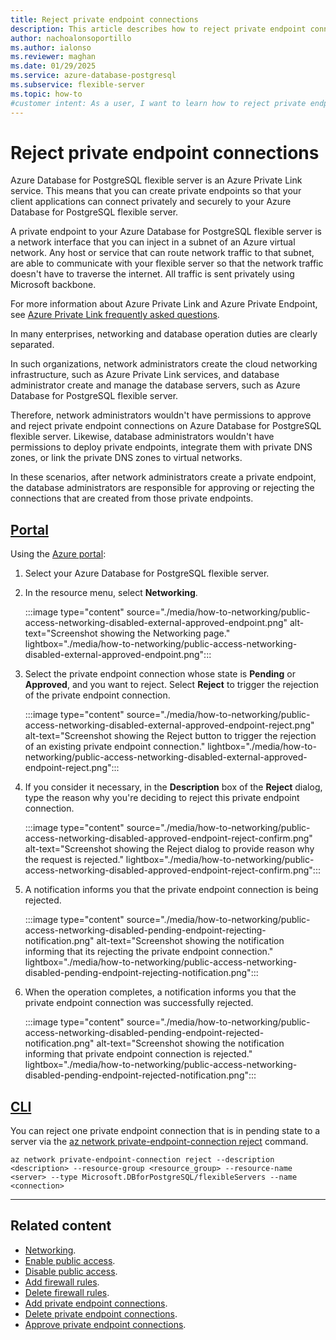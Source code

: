 ```yaml
---
title: Reject private endpoint connections
description: This article describes how to reject private endpoint connections to an Azure Database for PostgreSQL flexible server.
author: nachoalonsoportillo
ms.author: ialonso
ms.reviewer: maghan
ms.date: 01/29/2025
ms.service: azure-database-postgresql
ms.subservice: flexible-server
ms.topic: how-to
#customer intent: As a user, I want to learn how to reject private endpoint connections to an Azure Database for PostgreSQL.
---
```


# Reject private endpoint connections

Azure Database for PostgreSQL flexible server is an Azure Private Link service. This means that you can create private endpoints so that your client applications can connect privately and securely to your Azure Database for PostgreSQL flexible server.

A private endpoint to your Azure Database for PostgreSQL flexible server is a network interface that you can inject in a subnet of an Azure virtual network. Any host or service that can route network traffic to that subnet, are able to communicate with your flexible server so that the network traffic doesn't have to traverse the internet. All traffic is sent privately using Microsoft backbone.

For more information about Azure Private Link and Azure Private Endpoint, see [Azure Private Link frequently asked questions](/azure/private-link/private-link-faq).

In many enterprises, networking and database operation duties are clearly separated.

In such organizations, network administrators create the cloud networking infrastructure, such as Azure Private Link services, and database administrator create and manage the database servers, such as Azure Database for PostgreSQL flexible server.

Therefore, network administrators wouldn't have permissions to approve and reject private endpoint connections on Azure Database for PostgreSQL flexible server. Likewise, database administrators wouldn't have permissions to deploy private endpoints, integrate them with private DNS zones, or link the private DNS zones to virtual networks.

In these scenarios, after network administrators create a private endpoint, the database administrators are responsible for approving or rejecting the connections that are created from those private endpoints.

## [Portal](#tab/portal-reject-private-endpoint-connections)

Using the [Azure portal](https://portal.azure.com/):

1. Select your Azure Database for PostgreSQL flexible server.

2. In the resource menu, select **Networking**.

    :::image type="content" source="./media/how-to-networking/public-access-networking-disabled-external-approved-endpoint.png" alt-text="Screenshot showing the Networking page." lightbox="./media/how-to-networking/public-access-networking-disabled-external-approved-endpoint.png":::

3. Select the private endpoint connection whose state is **Pending** or **Approved**, and you want to reject. Select **Reject** to trigger the rejection of the private endpoint connection.

    :::image type="content" source="./media/how-to-networking/public-access-networking-disabled-external-approved-endpoint-reject.png" alt-text="Screenshot showing the Reject button to trigger the rejection of an existing private endpoint connection." lightbox="./media/how-to-networking/public-access-networking-disabled-external-approved-endpoint-reject.png":::

4. If you consider it necessary, in the **Description** box of the **Reject** dialog, type the reason why you're deciding to reject this private endpoint connection.

    :::image type="content" source="./media/how-to-networking/public-access-networking-disabled-approved-endpoint-reject-confirm.png" alt-text="Screenshot showing the Reject dialog to provide reason why the request is rejected." lightbox="./media/how-to-networking/public-access-networking-disabled-approved-endpoint-reject-confirm.png":::

5. A notification informs you that the private endpoint connection is being rejected.

    :::image type="content" source="./media/how-to-networking/public-access-networking-disabled-pending-endpoint-rejecting-notification.png" alt-text="Screenshot showing the notification informing that its rejecting the private endpoint connection." lightbox="./media/how-to-networking/public-access-networking-disabled-pending-endpoint-rejecting-notification.png":::

6. When the operation completes, a notification informs you that the private endpoint connection was successfully rejected.

    :::image type="content" source="./media/how-to-networking/public-access-networking-disabled-pending-endpoint-rejected-notification.png" alt-text="Screenshot showing the notification informing that private endpoint connection is rejected." lightbox="./media/how-to-networking/public-access-networking-disabled-pending-endpoint-rejected-notification.png":::

## [CLI](#tab/cli-rejected-private-endpoint-connection)

You can reject one private endpoint connection that is in pending state to a server via the [az network private-endpoint-connection reject](/cli/azure/network/private-endpoint-connection#az-network-private-endpoint-connection-reject) command.

```azurecli-interactive
az network private-endpoint-connection reject --description <description> --resource-group <resource_group> --resource-name <server> --type Microsoft.DBforPostgreSQL/flexibleServers --name <connection>
```

---

## Related content

- [Networking](how-to-networking.md).
- [Enable public access](how-to-networking-servers-deployed-public-access-enable-public-access.md).
- [Disable public access](how-to-networking-servers-deployed-public-access-disable-public-access.md).
- [Add firewall rules](how-to-networking-servers-deployed-public-access-add-firewall-rules.md).
- [Delete firewall rules](how-to-networking-servers-deployed-public-access-delete-firewall-rules.md).
- [Add private endpoint connections](how-to-networking-servers-deployed-public-access-add-private-endpoint.md).
- [Delete private endpoint connections](how-to-networking-servers-deployed-public-access-delete-private-endpoint.md).
- [Approve private endpoint connections](how-to-networking-servers-deployed-public-access-approve-private-endpoint.md).
